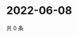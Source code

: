 # 2022-06-08

共 0 条

<!-- BEGIN WEIBO -->
<!-- 最后更新时间 Wed Jun 08 2022 21:28:51 GMT+0800 (China Standard Time) -->

<!-- END WEIBO -->
